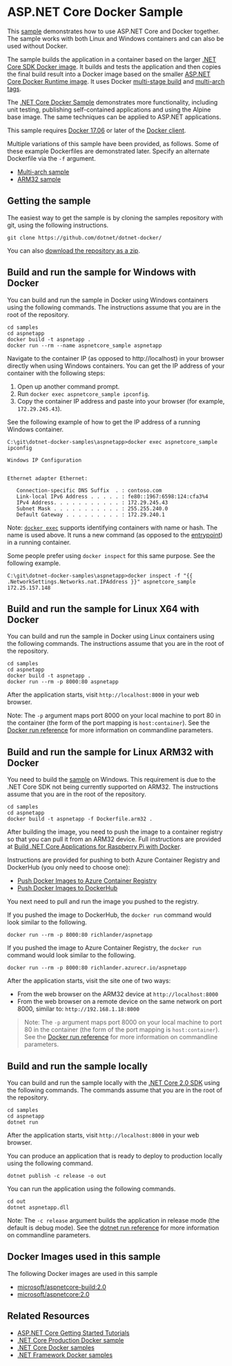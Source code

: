 # ASP.NET Core Docker Sample

This [sample](Dockerfile) demonstrates how to use ASP.NET Core and Docker together. The sample works with both Linux and Windows containers and can also be used without Docker.

The sample builds the application in a container based on the larger [.NET Core SDK Docker image](https://hub.docker.com/r/microsoft/dotnet/). It builds and tests the application and then copies the final build result into a Docker image based on the smaller [ASP.NET Core Docker Runtime image](https://hub.docker.com/r/microsoft/aspnetcore/). It uses Docker [multi-stage build](https://github.com/dotnet/announcements/issues/18) and [multi-arch tags](https://github.com/dotnet/announcements/issues/14).

The [.NET Core Docker Sample](../dotnetapp/README.md) demonstrates more functionality, including unit testing, publishing self-contained applications and using the Alpine base image. The same techniques can be applied to ASP.NET applications.

This sample requires [Docker 17.06](https://docs.docker.com/release-notes/docker-ce) or later of the [Docker client](https://www.docker.com/products/docker).

Multiple variations of this sample have been provided, as follows. Some of these example Dockerfiles are demonstrated later. Specify an alternate Dockerfile via the `-f` argument.

* [Multi-arch sample](Dockerfile)
* [ARM32 sample](Dockerfile.arm32)

## Getting the sample

The easiest way to get the sample is by cloning the samples repository with git, using the following instructions.

```console
git clone https://github.com/dotnet/dotnet-docker/
```

You can also [download the repository as a zip](https://github.com/dotnet/dotnet-docker/archive/master.zip).

## Build and run the sample for Windows with Docker

You can build and run the sample in Docker using Windows containers using the following commands. The instructions assume that you are in the root of the repository.

```console
cd samples
cd aspnetapp
docker build -t aspnetapp .
docker run --rm --name aspnetcore_sample aspnetapp
```

Navigate to the container IP (as opposed to http://localhost) in your browser directly when using Windows containers. You can get the IP address of your container with the following steps:

1. Open up another command prompt.
1. Run `docker exec aspnetcore_sample ipconfig`.
1. Copy the container IP address and paste into your browser (for example, `172.29.245.43`).

See the following example of how to get the IP address of a running Windows container.

```console
C:\git\dotnet-docker-samples\aspnetapp>docker exec aspnetcore_sample ipconfig

Windows IP Configuration


Ethernet adapter Ethernet:

   Connection-specific DNS Suffix  . : contoso.com
   Link-local IPv6 Address . . . . . : fe80::1967:6598:124:cfa3%4
   IPv4 Address. . . . . . . . . . . : 172.29.245.43
   Subnet Mask . . . . . . . . . . . : 255.255.240.0
   Default Gateway . . . . . . . . . : 172.29.240.1
```

Note: [`docker exec`](https://docs.docker.com/engine/reference/commandline/exec/) supports identifying containers with name or hash. The name is used above. It runs a new command (as opposed to the [entrypoint](https://docs.docker.com/engine/reference/builder/#entrypoint)) in a running container.

Some people prefer using `docker inspect` for this same purpose. See the following example.

```console
C:\git\dotnet-docker-samples\aspnetapp>docker inspect -f "{{ .NetworkSettings.Networks.nat.IPAddress }}" aspnetcore_sample
172.25.157.148
```

## Build and run the sample for Linux X64 with Docker

You can build and run the sample in Docker using Linux containers using the following commands. The instructions assume that you are in the root of the repository.

```console
cd samples
cd aspnetapp
docker build -t aspnetapp .
docker run --rm -p 8000:80 aspnetapp
```

After the application starts, visit `http://localhost:8000` in your web browser.

Note: The `-p` argument maps port 8000 on your local machine to port 80 in the container (the form of the port mapping is `host:container`). See the [Docker run reference](https://docs.docker.com/engine/reference/commandline/run/) for more information on commandline parameters.

## Build and run the sample for Linux ARM32 with Docker

You need to build the [sample](Dockerfile.arm32) on Windows. This requirement is due to the .NET Core SDK not being currently supported on ARM32. The instructions assume that you are in the root of the repository.

```console
cd samples
cd aspnetapp
docker build -t aspnetapp -f Dockerfile.arm32 .
```

After building the image, you need to push the image to a container registry so that you can pull it from an ARM32 device. Full instructions are provided at [Build .NET Core Applications for Raspberry Pi with Docker](dotnet-docker-arm32.md).

Instructions are provided for pushing to both Azure Container Registry and DockerHub (you only need to choose one):

* [Push Docker Images to Azure Container Registry](../dotnetapp/push-image-to-acr.md)
* [Push Docker Images to DockerHub](../dotnetapp/push-image-to-dockerhub.md)

You next need to pull and run the image you pushed to the registry.

If you pushed the image to DockerHub, the `docker run` command would look similar to the following.

```console
docker run --rm -p 8000:80 richlander/aspnetapp
```

If you pushed the image to Azure Container Registry, the `docker run` command would look similar to the following.

```console
docker run --rm -p 8000:80 richlander.azurecr.io/aspnetapp
```

After the application starts, visit the site one of two ways:

* From the web browser on the ARM32 device at `http://localhost:8000`
* From the web browser on a remote device on the same network on port 8000, similar to: `http://192.168.1.18:8000`

> Note: The `-p` argument maps port 8000 on your local machine to port 80 in the container (the form of the port mapping is `host:container`). See the [Docker run reference](https://docs.docker.com/engine/reference/commandline/run/) for more information on commandline parameters.

## Build and run the sample locally

You can build and run the sample locally with the [.NET Core 2.0 SDK](https://www.microsoft.com/net/download/core) using the following commands. The commands assume that you are in the root of the repository.

```console
cd samples
cd aspnetapp
dotnet run
```

After the application starts, visit `http://localhost:8000` in your web browser.

You can produce an application that is ready to deploy to production locally using the following command.

```console
dotnet publish -c release -o out
```

You can run the application using the following commands.

```console
cd out
dotnet aspnetapp.dll
```

Note: The `-c release` argument builds the application in release mode (the default is debug mode). See the [dotnet run reference](https://docs.microsoft.com/dotnet/core/tools/dotnet-run) for more information on commandline parameters.

## Docker Images used in this sample

The following Docker images are used in this sample

* [microsoft/aspnetcore-build:2.0](https://hub.docker.com/r/microsoft/aspnetcore-build)
* [microsoft/aspnetcore:2.0](https://hub.docker.com/r/microsoft/aspnetcore/)

## Related Resources

* [ASP.NET Core Getting Started Tutorials](https://www.asp.net/get-started)
* [.NET Core Production Docker sample](../dotnetapp-prod/README.md)
* [.NET Core Docker samples](../README.md)
* [.NET Framework Docker samples](https://github.com/Microsoft/dotnet-framework-docker-samples)
